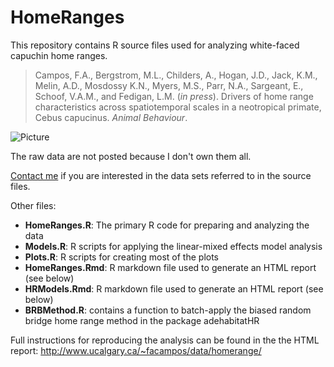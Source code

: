 HomeRanges
==========

This repository contains R source files used for analyzing white-faced capuchin home ranges.


>Campos, F.A., Bergstrom, M.L., Childers, A., Hogan, J.D., Jack, K.M., Melin, A.D., Mosdossy K.N., Myers, M.S., Parr, N.A., Sargeant, E., Schoof, V.A.M., and Fedigan, L.M. (_in press_). Drivers of home range characteristics across spatiotemporal scales in a neotropical primate, Cebus capucinus. _Animal Behaviour_.

![Picture](http://people.ucalgary.ca/~facampos/images/homerange2.jpg)

The raw data are not posted because I don't own them all.

[Contact me](mailto:camposfa@gmail.com) if you are interested in the data sets referred to in the source files.

Other files:
- **HomeRanges.R**: The primary R code for preparing and analyzing the data
- **Models.R**: R scripts for applying the linear-mixed effects model analysis
- **Plots.R**: R scripts for creating most of the plots
- **HomeRanges.Rmd**: R markdown file used to generate an HTML report (see below)
- **HRModels.Rmd**: R markdown file used to generate an HTML report (see below)
- **BRBMethod.R**: contains a function to batch-apply the biased random bridge home range method in the package adehabitatHR

Full instructions for reproducing the analysis can be found in the the HTML report: http://www.ucalgary.ca/~facampos/data/homerange/
